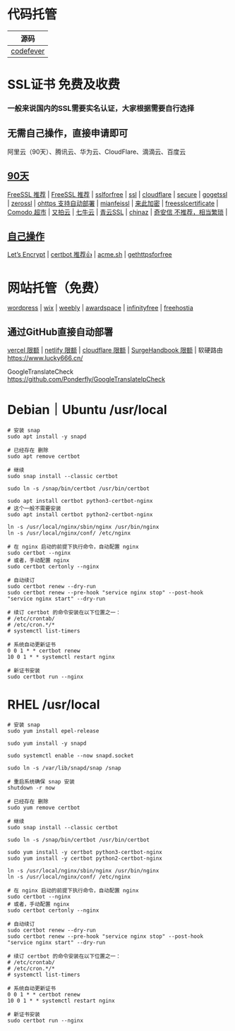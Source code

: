 [//]: # (https://certbot.eff.org/instructions)

# 代码托管
| 源码                                                  |
|-----------------------------------------------------|
| [codefever](https://github.com/PGYER/codefever)     |

# SSL证书 免费及收费

### 一般来说国内的SSL需要实名认证，大家根据需要自行选择

## 无需自己操作，直接申请即可

阿里云（90天）、腾讯云、华为云、CloudFlare、滴滴云、百度云

## [90天]()
[FreeSSL 推荐](https://freessl.org/) |
[FreeSSL 推荐](https://freessl.cn/) |
[sslforfree](https://www.sslforfree.com/) |
[ssl](https://www.ssl.com/certificates/free/) |
[cloudflare](https://www.cloudflare.com/zh-cn/ssl/) |
[secure](https://secure.ssl.com/certificates/free/buy) |
[gogetssl](https://www.gogetssl.com/sslcerts/free-ssl/) |
[zerossl](https://zerossl.com/) |
[ohttps 支持自动部署](https://ohttps.com/) |
[mianfeissl](https://www.mianfeissl.com/) |
[来此加密](https://letsencrypt.osfipin.com/) |
[freesslcertificate](https://www.freesslcertificate.org/) |
[Comodo 超市](https://www.sslchaoshi.com/ssl/brand/5) |
[又拍云](https://www.upyun.com/products/ssl) |
[七牛云](https://www.qiniu.com/products/ssl) |
[青云SSL](https://www.qingcloud.com/pricing#/SSLCertificate) |
[chinaz](http://aq.chinaz.com/SSL) |
[奇安信 不推荐，相当繁琐](https://wangzhan.qianxin.com/) |

## [自己操作]()

[Let’s Encrypt](https://letsencrypt.org/) |
[certbot 推荐👍](https://certbot.eff.org/) |
[acme.sh](https://github.com/acmesh-official/acme.sh) |
[gethttpsforfree](https://gethttpsforfree.com/)

# 网站托管（免费）
[wordpress](https://wordpress.com/zh-cn/) |
[wix](https://www.wix.com/) |
[weebly](https://www.weebly.com/) |
[awardspace](https://www.awardspace.com/) |
[infinityfree](https://www.infinityfree.net/) |
[freehostia](https://www.freehostia.com/)

## 通过GitHub直接自动部署
[vercel 限额](https://vercel.com/) |
[netlify 限额](https://app.netlify.com/) |
[cloudflare 限额](https://dash.cloudflare.com/) |
[SurgeHandbook 限额](https://github.com/FlintyLemming/SurgeHandbook) |
软硬路由
https://www.lucky666.cn/

GoogleTranslateCheck
https://github.com/Ponderfly/GoogleTranslateIpCheck

# Debian｜Ubuntu /usr/local
```shell
# 安装 snap
sudo apt install -y snapd

# 已经存在 删除
sudo apt remove certbot

# 继续
sudo snap install --classic certbot

sudo ln -s /snap/bin/certbot /usr/bin/certbot

sudo apt install certbot python3-certbot-nginx
# 这个一般不需要安装
sudo apt install certbot python2-certbot-nginx

ln -s /usr/local/nginx/sbin/nginx /usr/bin/nginx
ln -s /usr/local/nginx/conf/ /etc/nginx

# 在 nginx 启动的前提下执行命令，自动配置 nginx
sudo certbot --nginx
# 或者，手动配置 nginx
sudo certbot certonly --nginx

# 自动续订
sudo certbot renew --dry-run
sudo certbot renew --pre-hook "service nginx stop" --post-hook "service nginx start" --dry-run

# 续订 certbot 的命令安装在以下位置之一：
# /etc/crontab/
# /etc/cron.*/*
# systemctl list-timers

# 系统自动更新证书
0 0 1 * * certbot renew
10 0 1 * * systemctl restart nginx

# 新证书安装
sudo certbot run --nginx
```

# RHEL /usr/local
```shell
# 安装 snap
sudo yum install epel-release

sudo yum install -y snapd

sudo systemctl enable --now snapd.socket

sudo ln -s /var/lib/snapd/snap /snap

# 重启系统确保 snap 安装
shutdown -r now

# 已经存在 删除
sudo yum remove certbot

# 继续
sudo snap install --classic certbot

sudo ln -s /snap/bin/certbot /usr/bin/certbot

sudo yum install -y certbot python3-certbot-nginx
sudo yum install -y certbot python2-certbot-nginx

ln -s /usr/local/nginx/sbin/nginx /usr/bin/nginx
ln -s /usr/local/nginx/conf/ /etc/nginx

# 在 nginx 启动的前提下执行命令，自动配置 nginx
sudo certbot --nginx
# 或者，手动配置 nginx
sudo certbot certonly --nginx

# 自动续订
sudo certbot renew --dry-run
sudo certbot renew --pre-hook "service nginx stop" --post-hook "service nginx start" --dry-run

# 续订 certbot 的命令安装在以下位置之一：
# /etc/crontab/
# /etc/cron.*/*
# systemctl list-timers

# 系统自动更新证书
0 0 1 * * certbot renew
10 0 1 * * systemctl restart nginx

# 新证书安装
sudo certbot run --nginx
```
